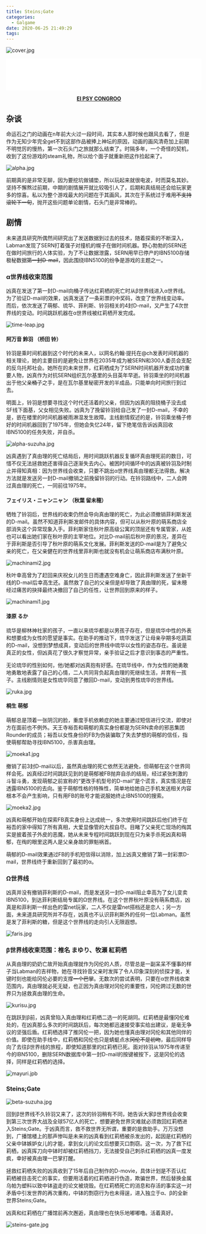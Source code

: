 ```yaml
---
title: Steins;Gate
categories:
  - Galgame
date: 2020-06-25 21:49:29
tags:
---
```



![cover.jpg](https://zcoaolas.imfast.io/blog_data/steins-gate/cover.jpg)
<!-- more -->
<iframe frameborder="no" border="0" marginwidth="0" marginheight="0" width=530 height=86 src="//music.163.com/outchain/player?type=2&id=22722827&auto=0&height=66"></iframe>

**<center>[El PSY CONGROO](http://steinsgate.jp/)</center>**

## 杂谈

命运石之门的动画在n年前大火过一段时间，其实本人那时候也跟风去看了，但是作为无知少年完全get不到这部作品被捧上神坛的原因，动画的画风清奇加上前期不明觉厉的慢热，第一次石头门之旅就那么结束了。时隔多年，一个奇怪的契机，收到了这份游戏的steam礼物，所以给个面子就重新把这作捡起来了。

![alpha.jpg](https://zcoaolas.imfast.io/blog_data/steins-gate/alpha.jpg)

前期真的是非常无聊，因为要挖坑做铺垫，所以玩起来就很电波，时而莫名其妙。坚持不懈熬过前期，中期的剧情展开就比较吸引人了，后期和真结局还会给玩家更多的惊喜。私以为整个游戏最大的问题在于其画风，其次在于系统过于难用~~不支持滚轮下一句~~，抛开这些问题单论剧情，石头门是非常棒的。

## 剧情

未来道具研究所偶然间研究出了发送数据到过去的技术，随着探索的不断深入，Labman发现了SERN打着强子对撞机的幌子在做时间机器。野心勃勃的SERN还在做时间旅行的人体实验，为了不让数据泄露，SERN用早已停产的IBN5100存储极秘数据~~第一封D-mail~~，因此围绕IBN5100的纷争是游戏的主题之一。

### α世界线收束范围

凶真在发送了第一封D-mail向桶子传达红莉栖的死亡时从β世界线进入α世界线。为了验证D-mail的效果，凶真发送了一条彩票的中奖码，改变了世界线变动率。而后，依次发送了萌郁、琉华、菲利斯、铃羽相关的4封D-mail，又产生了4次世界线的变动。时间跳跃机器在α世界线被红莉栖开发完成。

![time-leap.jpg](https://zcoaolas.imfast.io/blog_data/steins-gate/time-leap.jpg)

#### 阿万音 鈴羽 （桥田 铃）

铃羽是乘时间机器到这个时代的未来人，以网名约翰·提托在@ch发表时间机器的相关理论，她的主要目的是避免让世界在2035年成为被SERN和300人委员会支配的反乌托邦社会。她所在的未来世界，红莉栖成为了SERN时间机器开发成功的重要人物，凶真作为对抗SERN组织瓦尔基里的头目英年早逝。铃羽乘坐的时间机器出于他父亲~~桶子~~之手，是在瓦尔基里秘密开发的半成品，只能单向时间旅行到过去。

明面上，铃羽是想要寻找这个时代还活着的父亲，但因为凶真的阻挠桶子没去成SF线下面基，父女相见失败。凶真为了挽留铃羽给自己发了一封D-mail，不幸的是，嵌在楼里的时间机器被雨淋湿发生故障。主线剧情叙述的是，铃羽乘坐桶子修好的时间机器回到了1975年，但她会失忆24年，留下绝笔信告诉凶真回收IBN5100的任务失败，并自杀。

![alpha-suzuha.jpg](https://zcoaolas.imfast.io/blog_data/steins-gate/alpha-suzuha.jpg)

凶真遇到了真由理的死亡结局后，用时间跳跃机器反复循环真由理死前的数日，可惜不仅无法拯救她还害得自己逐渐失去内心。被困时间循环中的凶真被铃羽及时制止并得知真相：因为世界线会收束，只要不跳出α世界线真由理都无法得救。解决方法就是发送另一封D-mail撤销之前挽留铃羽的行动。在铃羽路线中，二人会跨过真由理的死亡，一同前往1975年。

#### フェイリス・ニャンニャン （秋葉 留未穂）

牺牲了铃羽后，世界线的收束仍然会导向真由理的死亡，为此必须撤销菲利斯发送的D-mail。虽然不知道菲利斯发邮件的具体内容，但可以从秋叶原的萌系商店全部消失这个异常现象入手。菲利斯家住秋叶原高级公寓的顶层还有专属管家，从姓也可以看出她们家在秋叶原的主宰地位。对比D-mail前后秋叶原的景况，差异在于菲利斯是否引导了秋叶原的萌系文化发展。菲利斯发送的D-mail是为了避免父亲的死亡，在父亲健在的世界线里菲利斯也就没有机会让萌系商店布满秋叶原。

![machinami2.jpg](https://zcoaolas.imfast.io/blog_data/steins-gate/machinami2.jpg)

秋叶幸高曾为了赶回来庆祝女儿的生日而遭遇空难身亡，因此菲利斯发送了坐新干线的D-mail后幸高生还。虽然救了自己的父亲但是却导致了真由理的死，留未穂经过痛苦的抉择最终决撤回了自己的任性，让世界回到原来的样子。

![machinami1.jpg](https://zcoaolas.imfast.io/blog_data/steins-gate/machinami1.jpg)

#### 漆原 るか

琉华是柳林神社家的孩子，一直以来琉华都是以男孩子存在，但是琉华中性的外表和想要成为女性的愿望是事实。在助手的推动下，琉华发送了让母亲孕期多吃蔬菜的D-mail，没想到梦想成真，变动后的世界线中琉华以女性的姿态存在。虽说是真正的女性，但凶真花了很久才察觉异常，亲手验证之后才意识到事态的严重性。

无论琉华的性别如何，他/她都对凶真抱有好感。在琉华线中，作为女性的她勇敢地勇敢地表露了自己的心情，二人共同背负起真由理的死继续生活，并育有一孩子。主线剧情则是女性琉华同意了撤回D-mail，变动到男性琉华的世界线。

![ruka.jpg](https://zcoaolas.imfast.io/blog_data/steins-gate/ruka.jpg)

#### 桐生 萌郁

萌郁总是顶着一张阴沉的脸，重度手机依赖症的她主要通过短信进行交流，即使对方在面前也不例外。天王寺裕吾和萌郁的真实身份都是为SERN卖命的邪恶集团Rounder的成员；裕吾以女性身份的FB为伪装骗取了失去梦想的萌郁的信任，指使萌郁帮助寻找IBN5100，杀害真由理。

![moeka1.jpg](https://zcoaolas.imfast.io/blog_data/steins-gate/moeka1.jpg)

撤销了前3封D-mail以后，虽然真由理的死亡依然无法避免，但萌郁在这个世界同样会死。凶真经过时间跳跃见到的是萌郁被FB抛弃自杀的结局，经过紧张刺激的斗智斗勇，发现萌郁之前宣称的“更改手机型号的D-mail”是个谎言，真实情况是在透露IBN5100的去向。鉴于萌郁性格的特殊性，简单地给她自己手机发送相关内容根本不会产生影响，只有用FB的账号才能说服她终止IBN5100的搜索。

![moeka2.jpg](https://zcoaolas.imfast.io/blog_data/steins-gate/moeka2.jpg)

凶真和萌郁开始在探索FB真实身份上达成统一，多次使用时间跳跃后他们终于在裕吾的家中得知了所有真相，大爱显像管的大叔自尽。目睹了父亲死亡现场的绹其实是披着孩子外皮的恶魔，她从未来专程时间跳跃到现在只为亲手杀死凶真和萌郁，在绹的眼里这两人是父亲身故的罪魁祸首。

萌郁的D-mail效果通过FB的手机短信得以消除，加上凶真又撤销了第一封彩票D-mail，世界线终于重新回到了最初的α。

### Ω世界线

凶真并没有撤销菲利斯的D-mail，而是发送另一封D-mail阻止幸高为了女儿变卖IBN5100，到达菲利斯结局专属的Ω世界线。在这个世界秋叶原没有萌系商店，凶真是和菲利斯一样出色的雷net玩家，二人不仅是雷net搭档还是恋人；另一方面，未来道具研究所并不存在，凶真也不认识菲利斯外的任何一位Labman。虽然是发了菲利斯的糖，但是这个世界线的走向引人无限遐想。

![faris.jpg](https://zcoaolas.imfast.io/blog_data/steins-gate/faris.jpg)

### β世界线收束范围：椎名 まゆり、牧瀬 紅莉栖

从真由理的奶奶亡故开始真由理就作为冈伦的人质，尽管总是一副呆呆不懂事的样子当Labman的吉祥物，她在寻找铃音父亲时发挥了令人印象深刻的侦探才能，关键时刻也能给冈伦必要的支撑~~一个巴掌~~。无数次的尝试表明，只要在α世界线收束范围内，真由理就必死无疑，也正因为真由理对冈伦的重要性，冈伦跨过无数的世界只为拯救真由理的生命。

![kurisu.jpg](https://zcoaolas.imfast.io/blog_data/steins-gate/kurisu.jpg)

在跳跃到β前，凶真曾陷入真由理和红莉栖二选一的死胡同。红莉栖是最懂冈伦难处的，在凶真那么多次的时间跳跃后，每次她都迅速接受事实给出建议，是毫无争议的坚强后盾。红莉栖选择了推冈伦一把，因为她也懂真由理对冈伦和其他同伴的价值。即使在助手线中，红莉栖和冈伦也只是蜻蜓点水~~冈伦不是初吻~~，最后同样导向了去往β世界线的旅程，即使知道那里的红莉栖已死。面对铃羽从1975年传递至今的IBN5100，删除SERN数据库中第一封D-mail的按键被按下，这是冈伦的选择，同样是红莉栖的选择。

![mayuri.jpb](https://zcoaolas.imfast.io/blog_data/steins-gate/mayuri.jpg)

### Steins;Gate

![beta-suzuha.jpg](https://zcoaolas.imfast.io/blog_data/steins-gate/beta-suzuha.jpg)

回到β世界线不久铃羽又来了，这次的铃羽稍有不同，她告诉大家β世界线会收束到第三次世界大战及全球57亿人的死亡，想要避免世界灾难就必须救回红莉栖进入Steins;Gate。于凶真而言，救不救世界无所谓，重要的是救助手。万万没想到，广播馆楼上的那声惨叫是未来的凶真看到红莉栖被杀发出的，起因是红莉栖的父亲中钵嫉妒女儿的才能，拿到女儿的论文后想要灭口剽窃。这一次，为了救下红莉栖，凶真挥刀向中钵时却被红莉栖挡刀，无法接受自己刺杀红莉栖的凶真一度发疯，幸好被真由理一巴掌打醒。

拯救红莉栖失败的凶真收到了15年后自己制作的D-movie，具体计划是不否认红莉栖被目击死亡的事实，但要用活着的红莉栖进行伪造，欺骗世界，然后替换金属乌帕为塑料以致中钵盗走的论文被烧毁。在红莉栖死亡的消息和存活的事实这一对矛盾中引发世界的再次重构，中钵的剽窃行为也未得逞，进入独立于α、β的全新世界Steins;Gate。

凶真和红莉栖在广播馆前再次邂逅，真由理也在快乐地嘟嘟噜。活着真好。

![steins-gate.jpg](https://zcoaolas.imfast.io/blog_data/steins-gate/steins-gate.jpg)
